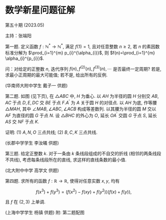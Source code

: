 # 数学新星问题征解 

第五十期 (2023.05)

主持：张端阳

第一题. 定义函数 $f: \mathbb{N}^{*} \rightarrow \mathbb{N}^{*}$, 满足 $f(1)=1$, 且对任意整数 $n \geq 2$, 若 $n$ 的素因数标准分解为 $\prod_{i=1}^{m} p_{i}^{\alpha_{i}}$, 则 $f(n)=\prod_{i=1}^{m} \alpha_{i}^{p_{i}}$.

问：对给定的正整数 $n$, 迭代序列 $f(n), f^{(2)}(n), f^{(3)}(n), \cdots$ 是否最终一定周期? 若是, 求最小正周期的最大可能值; 若不是, 给出所有的反例.

(华南师大附中学生 戴子一 供题)

第二题. 如图 (见下页), 在 $\triangle A B C$ 中, $H$ 为垂心. 以 $A H$ 为半径的圆 $H$ 分别交 $A B, A C$ 于点 $D, E, D C$ 交 $B E$ 于点 $F . A^{\prime}$ 为 $A$ 关于圆 $H$ 的对径点. 以 $A H$ 为底, 作等腰 $\triangle M A H$, 其中 $\angle M A B, \angle A B C, \angle A C B$ 构成等差数列. 以其腰为半径的圆 $M$ 交以 $A F$ 为直径的圆 $G$ 于点 $N$. 设 $\triangle B H C$ 的外心为 $O$, 延长 $O A^{\prime}$ 交圆 $G$ 于点 $S$, 延长 $A S$ 交 $N F$ 于点 $K$.

证明: (1) $A, N, O$ 三点共线; (2) $B, C, K$ 三点共线.

(长郡中学学生 李汝㬢 供题)

第三题. 给定正整数 $k$. 对于一条由 $k$ 条线段组成的不自交的折线 (相邻的两条线段不共线), 考虑每条线段所在的直线, 求这样的直线条数的最小值.

(北大附中中学 高学文 供题)

第四题. 求所有的函数 $f: \mathbb{R} \rightarrow \mathbb{R}$, 使得对任意实数 $x, y$, 均有

$$
f\left(x^{3}\right)+f\left(y^{3}\right)=\left(f\left(x^{2}\right)-f(x y)+f\left(y^{2}\right)\right)(f(x)+f(y)),
$$

且 $f$ 在 $(2,3)$ 上单调.

(上海中学学生 杨镇 供题)
附: 第二题配图



